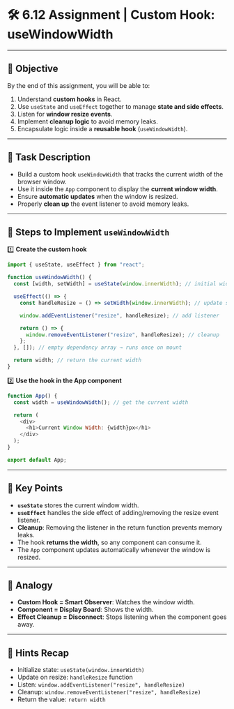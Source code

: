 # 🛠 6.12 Assignment | Custom Hook: useWindowWidth

---

## 🔹 Objective

By the end of this assignment, you will be able to:

1. Understand **custom hooks** in React.
2. Use `useState` and `useEffect` together to manage **state and side effects**.
3. Listen for **window resize events**.
4. Implement **cleanup logic** to avoid memory leaks.
5. Encapsulate logic inside a **reusable hook** (`useWindowWidth`).

---

## 🔹 Task Description

- Build a custom hook `useWindowWidth` that tracks the current width of the browser window.
- Use it inside the `App` component to display the **current window width**.
- Ensure **automatic updates** when the window is resized.
- Properly **clean up** the event listener to avoid memory leaks.

---

## 🔹 Steps to Implement `useWindowWidth`

1️⃣ **Create the custom hook**

```js
import { useState, useEffect } from "react";

function useWindowWidth() {
  const [width, setWidth] = useState(window.innerWidth); // initial width

  useEffect(() => {
    const handleResize = () => setWidth(window.innerWidth); // update state on resize

    window.addEventListener("resize", handleResize); // add listener

    return () => {
      window.removeEventListener("resize", handleResize); // cleanup
    };
  }, []); // empty dependency array → runs once on mount

  return width; // return the current width
}

```

2️⃣ **Use the hook in the App component**

```js
function App() {
  const width = useWindowWidth(); // get the current width

  return (
    <div>
      <h1>Current Window Width: {width}px</h1>
    </div>
  );
}

export default App;

```

---

## 🔹 Key Points

- **`useState`** stores the current window width.
- **`useEffect`** handles the side effect of adding/removing the resize event listener.
- **Cleanup**: Removing the listener in the return function prevents memory leaks.
- The hook **returns the width**, so any component can consume it.
- The `App` component updates automatically whenever the window is resized.

---

## 🔹 Analogy

- **Custom Hook = Smart Observer**: Watches the window width.
- **Component = Display Board**: Shows the width.
- **Effect Cleanup = Disconnect**: Stops listening when the component goes away.

---

## 🔹 Hints Recap

- Initialize state: `useState(window.innerWidth)`
- Update on resize: `handleResize` function
- Listen: `window.addEventListener("resize", handleResize)`
- Cleanup: `window.removeEventListener("resize", handleResize)`
- Return the value: `return width`